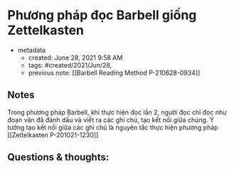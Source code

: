 
# Phương pháp đọc Barbell giống Zettelkasten

- metadata
	- created: June 28, 2021 9:58 AM
	- tags: #created/2021/Jun/28,
	- previous note: [[Barbell Reading Method P-210628-0934]]

## Notes
Trong phương pháp Barbell, khi thực hiện đọc lần 2, người đọc chỉ đọc như đoạn văn đã đánh dấu và viết ra các ghi chú, tạo kết nối giữa chúng. Ý tưởng tạo kết nối giữa các ghi chú là nguyên tắc thực hiện phương pháp [[Zettelkasten P-201021-1230]]

## Questions & thoughts:
